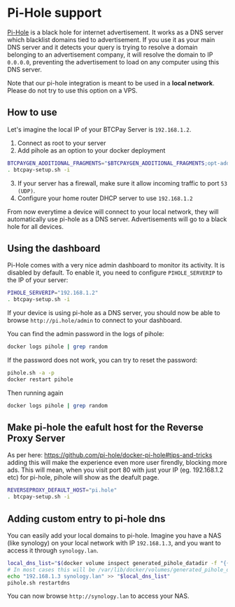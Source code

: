 # Pi-Hole support

[Pi-Hole](https://pi-hole.net/) is a black hole for internet advertisement.
It works as a DNS server which blacklist domains tied to advertisement. If you use it as your main DNS server and it detects your query is trying to resolve a domain belonging to an advertisement company, it will resolve the domain to IP `0.0.0.0`, preventing the advertisement to load on any computer using this DNS server.

Note that our pi-hole integration is meant to be used in a **local network**. Please do not try to use this option on a VPS.

## How to use

Let's imagine the local IP of your BTCPay Server is `192.168.1.2`.

1. Connect as root to your server
2. Add pihole as an option to your docker deployment

```bash
BTCPAYGEN_ADDITIONAL_FRAGMENTS="$BTCPAYGEN_ADDITIONAL_FRAGMENTS;opt-add-pihole"
. btcpay-setup.sh -i
```

3. If your server has a firewall, make sure it allow incoming traffic to port `53 (UDP)`.
4. Configure your home router DHCP server to use `192.168.1.2`


From now everytime a device will connect to your local network, they will automatically use pi-hole as a DNS server. Advertisements will go to a black hole for all devices.

## Using the dashboard

Pi-Hole comes with a very nice admin dashboard to monitor its activity.
It is disabled by default. To enable it, you need to configure `PIHOLE_SERVERIP` to the IP of your server:

```bash
PIHOLE_SERVERIP="192.168.1.2"
. btcpay-setup.sh -i
```

If your device is using pi-hole as a DNS server, you should now be able to browse `http://pi.hole/admin` to connect to your dashboard.

You can find the admin password in the logs of pihole:

```bash
docker logs pihole | grep random
```

If the password does not work, you can try to reset the password:
```bash
pihole.sh -a -p
docker restart pihole
```

Then running again
```bash
docker logs pihole | grep random
```

## Make pi-hole the eafult host for the Reverse Proxy Server

As per here: https://github.com/pi-hole/docker-pi-hole#tips-and-tricks adding this will make the experience even more user firendly, blocking more ads.  This will mean, when you visit port 80 with just your IP (eg. 192.168.1.2 etc) for pi-hole, pihole will show as the deafult page.

```bash
REVERSEPROXY_DEFAULT_HOST="pi.hole"
. btcpay-setup.sh -i
```

## Adding custom entry to pi-hole dns

You can easily add your local domains to pi-hole.
Imagine you have a NAS (like synology) on your local network with IP `192.168.1.3`, and you want to access it through `synology.lan`.

```bash
local_dns_list="$(docker volume inspect generated_pihole_datadir -f "{{.Mountpoint}}")/lan.list"
# In most cases this will be /var/lib/docker/volumes/generated_pihole_datadir/_data/lan.list
echo "192.168.1.3 synology.lan" >> "$local_dns_list"
pihole.sh restartdns
```

You can now browse `http://synology.lan` to access your NAS.
